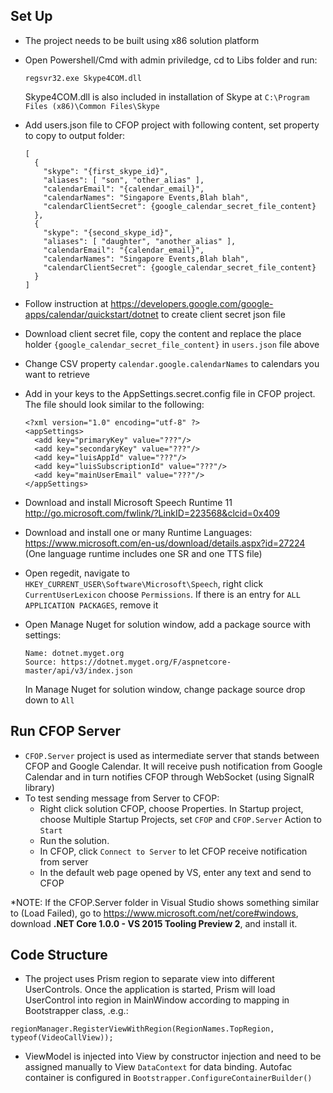 ## Set Up

- The project needs to be built using x86 solution platform
- Open Powershell/Cmd with admin priviledge, cd to Libs folder and run:
  ```
  regsvr32.exe Skype4COM.dll
  ```
  Skype4COM.dll is also included in installation of Skype at `C:\Program Files (x86)\Common Files\Skype`

- Add users.json file to CFOP project with following content, set property to copy to output folder:
  ```
  [
    {
      "skype": "{first_skype_id}",
      "aliases": [ "son", "other_alias" ],
      "calendarEmail": "{calendar_email}",
      "calendarNames": "Singapore Events,Blah blah",
      "calendarClientSecret": {google_calendar_secret_file_content}
    },
    {
      "skype": "{second_skype_id}",
      "aliases": [ "daughter", "another_alias" ],
      "calendarEmail": "{calendar_email}",
      "calendarNames": "Singapore Events,Blah blah",
      "calendarClientSecret": {google_calendar_secret_file_content}
    }
  ]
  ```
- Follow instruction at https://developers.google.com/google-apps/calendar/quickstart/dotnet to create client secret json file
- Download client secret file, copy the content and replace the place holder `{google_calendar_secret_file_content}` in `users.json` file above
- Change CSV property `calendar.google.calendarNames` to calendars you want to retrieve
- Add in your keys to the AppSettings.secret.config file in CFOP project.  The file should look similar to the following:
  ```
  <?xml version="1.0" encoding="utf-8" ?>
  <appSettings>
    <add key="primaryKey" value="???"/>
    <add key="secondaryKey" value="???"/>
    <add key="luisAppId" value="???"/>
    <add key="luisSubscriptionId" value="???"/>
    <add key="mainUserEmail" value="???"/>
  </appSettings>
  ```

- Download and install Microsoft Speech Runtime 11 http://go.microsoft.com/fwlink/?LinkID=223568&clcid=0x409
- Download and install one or many Runtime Languages: https://www.microsoft.com/en-us/download/details.aspx?id=27224
    (One language runtime includes one SR and one TTS file)
- Open regedit, navigate to `HKEY_CURRENT_USER\Software\Microsoft\Speech`, right click `CurrentUserLexicon` choose `Permissions`. If there is an entry for `ALL APPLICATION PACKAGES`, remove it
- Open Manage Nuget for solution window, add a package source with settings:

  ```
  Name: dotnet.myget.org
  Source: https://dotnet.myget.org/F/aspnetcore-master/api/v3/index.json
  ```
  In Manage Nuget for solution window, change package source drop down to `All`

## Run CFOP Server
- `CFOP.Server` project is used as intermediate server that stands between CFOP and Google Calendar. It will receive push notification from Google Calendar and in turn notifies CFOP through WebSocket (using SignalR library)
- To test sending message from Server to CFOP:
  - Right click solution CFOP, choose Properties. In Startup project, choose Multiple Startup Projects, set `CFOP` and `CFOP.Server` Action to `Start`
  - Run the solution.
  - In CFOP, click `Connect to Server` to let CFOP receive notification from server
  - In the default web page opened by VS, enter any text and send to CFOP 

\*NOTE: If the CFOP.Server folder in Visual Studio shows something similar to (Load Failed), go to https://www.microsoft.com/net/core#windows, download **.NET Core 1.0.0 - VS 2015 Tooling Preview 2**, and install it.

## Code Structure

- The project uses Prism region to separate view into different UserControls. Once the application is started, Prism will load UserControl into region in MainWindow according to mapping in Bootstrapper class, .e.g.:
```
regionManager.RegisterViewWithRegion(RegionNames.TopRegion, typeof(VideoCallView));
```

- ViewModel is injected into View by constructor injection and need to be assigned manually to View `DataContext` for data binding. Autofac container is configured in `Bootstrapper.ConfigureContainerBuilder()`
